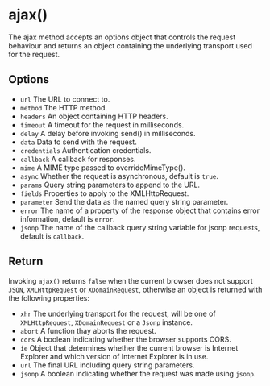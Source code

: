 # ajax()

The ajax method accepts an options object that controls the request behaviour and returns an object containing the underlying transport used for the request.

## Options

* `url` The URL to connect to.
* `method` The HTTP method.
* `headers` An object containing HTTP headers.
* `timeout` A timeout for the request in milliseconds.
* `delay` A delay before invoking send() in milliseconds.
* `data` Data to send with the request.
* `credentials` Authentication credentials.
* `callback` A callback for responses.
* `mime` A MIME type passed to overrideMimeType().
* `async` Whether the request is asynchronous, default is `true`.
* `params` Query string parameters to append to the URL.
* `fields` Properties to apply to the XMLHttpRequest.
* `parameter` Send the data as the named query string parameter.
* `error` The name of a property of the response object that contains error
  information, default is `error`.
* `jsonp` The name of the callback query string variable for jsonp requests, default is `callback`.

## Return

Invoking `ajax()` returns `false` when the current browser does not support
`JSON`, `XMLHttpRequest` or `XDomainRequest`, otherwise an object is returned
with the following properties:

* `xhr` The underlying transport for the request, will be one of `XMLHttpRequest`, `XDomainRequest` or a `Jsonp` instance.
* `abort` A function thay aborts the request. 
* `cors` A boolean indicating whether the browser supports CORS.
* `ie` Object that determines whether the current browser is Internet Explorer and which version of Internet Explorer is in use.
* `url` The final URL including query string parameters.
* `jsonp` A boolean indicating whether the request was made using `jsonp`.
